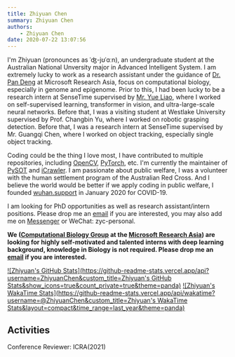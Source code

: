 ```yaml
---
title: Zhiyuan Chen
summary: Zhiyuan Chen
authors:
    - Zhiyuan Chen
date: 2020-07-22 13:07:56
---
```


I'm Zhiyuan (pronounces as ˈʤ-jʊˈɑːn), an undergraduate student at the Australian National Unversity major in Advanced Intelligent System.
I am extremely lucky to work as a research assistant under the guidance of [Dr. Pan Deng](https://www.microsoft.com/en-us/research/people/paden/) at Microsoft Research Asia, focus on computational biology, especially in genome and epigenome.
Prior to this, I had been lucky to be a research intern at SenseTime supervised by [Mr. Yue Liao](https://liaoyue.net/), where I worked on self-supervised learning, transformer in vision, and ultra-large-scale neural networks.
Before that, I was a visiting student at Westlake University supervised by Prof. Changbin Yu, where I worked on robotic grasping detection.
Before that, I was a research intern at SenseTime supervised by Mr. Guangqi Chen, where I worked on object tracking, especially single object tracking.

Coding could be the thing I love most, I have contributed to multiple repositories, including [OpenCV](https://github.com/opencv/opencv), [PyTorch](https://github.com/pytorch/pytorch), etc. I'm currently the maintainer of [PySOT](https://github.com/STVIR/PySOT) and [iCrawler](https://github.com/hellock/icrawler).
I am passionate about public welfare, I was a volunteer with the human settlement program of the Australian Red Cross.
And I believe the world would be better if we apply coding in public welfare, I founded [wuhan.support](https://github.com/wuhan-support) in January 2020 for COVID-19.

I am looking for PhD opportunities as well as research assistant/intern positions. Please drop me an [email](mailto:this@zyc.ai) if you are interested, you may also add me on [Messenger](https://m.me/zyc.fb) or WeChat: zyc-personal.

**We ([Computational Biology Group](https://www.microsoft.com/en-us/research/group/computational-biology-group/) at the [Microsoft Research Asia](https://www.microsoft.com/en-us/research/lab/microsoft-research-asia/)) are looking for highly self-motivated and talented interns with deep learning background, knowledge in Biology is not required. Please drop me an [email](mailto:v-zhichen@microsoft.com) if you are interested.**

[![Zhiyuan's GitHub Stats](https://github-readme-stats.vercel.app/api?username=ZhiyuanChen&custom_title=Zhiyuan's GitHub Stats&show_icons=true&count_private=true&theme=panda)](https://github.com/ZhiyuanChen)
[![Zhiyuan's WakaTime Stats](https://github-readme-stats.vercel.app/api/wakatime?username=@ZhiyuanChen&custom_title=Zhiyuan's WakaTime Stats&layout=compact&time_range=last_year&theme=panda)](https://github.com/ZhiyuanChen)

## Activities

Conference Reviewer: ICRA(2021)
